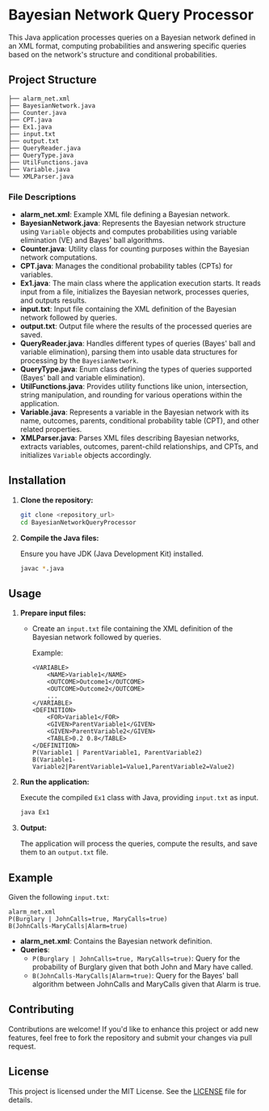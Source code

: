 
# Bayesian Network Query Processor

This Java application processes queries on a Bayesian network defined in an XML format, computing probabilities and answering specific queries based on the network's structure and conditional probabilities.

## Project Structure

```
├── alarm_net.xml
├── BayesianNetwork.java
├── Counter.java
├── CPT.java
├── Ex1.java
├── input.txt
├── output.txt
├── QueryReader.java
├── QueryType.java
├── UtilFunctions.java
├── Variable.java
└── XMLParser.java
```

### File Descriptions

- **alarm_net.xml**: Example XML file defining a Bayesian network.
- **BayesianNetwork.java**: Represents the Bayesian network structure using `Variable` objects and computes probabilities using variable elimination (VE) and Bayes' ball algorithms.
- **Counter.java**: Utility class for counting purposes within the Bayesian network computations.
- **CPT.java**: Manages the conditional probability tables (CPTs) for variables.
- **Ex1.java**: The main class where the application execution starts. It reads input from a file, initializes the Bayesian network, processes queries, and outputs results.
- **input.txt**: Input file containing the XML definition of the Bayesian network followed by queries.
- **output.txt**: Output file where the results of the processed queries are saved.
- **QueryReader.java**: Handles different types of queries (Bayes' ball and variable elimination), parsing them into usable data structures for processing by the `BayesianNetwork`.
- **QueryType.java**: Enum class defining the types of queries supported (Bayes' ball and variable elimination).
- **UtilFunctions.java**: Provides utility functions like union, intersection, string manipulation, and rounding for various operations within the application.
- **Variable.java**: Represents a variable in the Bayesian network with its name, outcomes, parents, conditional probability table (CPT), and other related properties.
- **XMLParser.java**: Parses XML files describing Bayesian networks, extracts variables, outcomes, parent-child relationships, and CPTs, and initializes `Variable` objects accordingly.

## Installation

1. **Clone the repository:**

   ```bash
   git clone <repository_url>
   cd BayesianNetworkQueryProcessor
   ```

2. **Compile the Java files:**

   Ensure you have JDK (Java Development Kit) installed.

   ```bash
   javac *.java
   ```

## Usage

1. **Prepare input files:**

   - Create an `input.txt` file containing the XML definition of the Bayesian network followed by queries.
   
     Example:
     ```
     <VARIABLE>
         <NAME>Variable1</NAME>
         <OUTCOME>Outcome1</OUTCOME>
         <OUTCOME>Outcome2</OUTCOME>
         ...
     </VARIABLE>
     <DEFINITION>
         <FOR>Variable1</FOR>
         <GIVEN>ParentVariable1</GIVEN>
         <GIVEN>ParentVariable2</GIVEN>
         <TABLE>0.2 0.8</TABLE>
     </DEFINITION>
     P(Variable1 | ParentVariable1, ParentVariable2)
     B(Variable1-Variable2|ParentVariable1=Value1,ParentVariable2=Value2)
     ```

2. **Run the application:**

   Execute the compiled `Ex1` class with Java, providing `input.txt` as input.

   ```bash
   java Ex1
   ```

3. **Output:**

   The application will process the queries, compute the results, and save them to an `output.txt` file.

## Example

Given the following `input.txt`:

```
alarm_net.xml
P(Burglary | JohnCalls=true, MaryCalls=true)
B(JohnCalls-MaryCalls|Alarm=true)
```

- **alarm_net.xml**: Contains the Bayesian network definition.
- **Queries**:
  - `P(Burglary | JohnCalls=true, MaryCalls=true)`: Query for the probability of Burglary given that both John and Mary have called.
  - `B(JohnCalls-MaryCalls|Alarm=true)`: Query for the Bayes' ball algorithm between JohnCalls and MaryCalls given that Alarm is true.

## Contributing

Contributions are welcome! If you'd like to enhance this project or add new features, feel free to fork the repository and submit your changes via pull request.

## License

This project is licensed under the MIT License. See the [LICENSE](./LICENSE) file for details.
